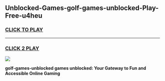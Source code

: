 
## Unblocked-Games-golf-games-unblocked-Play-Free-u4heu
<h3>
<a href="https://premium76.site?title=golf-games-unblocked&ref=24M">CLICK TO PLAY</a></h3>
<hr>

<h3>
<a href="https://premium76.site?title=golf-games-unblocked&ref=24M">CLICK 2 PLAY</a>
  
</h3>

<a href="https://premium76.site?title=golf-games-unblocked&ref=24M"><img src="https://clearcache.store/games.png"></a>


**golf-games-unblocked games unblocked: Your Gateway to Fun and Accessible Online Gaming**
